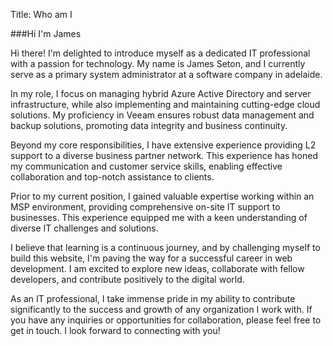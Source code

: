 Title: Who am I

###Hi I'm James

Hi there! I'm delighted to introduce myself as a dedicated IT professional with a passion for technology. My name is James Seton, and I currently serve as a primary system administrator at a software company in adelaide.

In my role, I focus on managing hybrid Azure Active Directory and server infrastructure, while also implementing and maintaining cutting-edge cloud solutions. My proficiency in Veeam ensures robust data management and backup solutions, promoting data integrity and business continuity.

Beyond my core responsibilities, I have extensive experience providing L2 support to a diverse business partner network. This experience has honed my communication and customer service skills, enabling effective collaboration and top-notch assistance to clients.

Prior to my current position, I gained valuable expertise working within an MSP environment, providing comprehensive on-site IT support to businesses. This experience equipped me with a keen understanding of diverse IT challenges and solutions.

I believe that learning is a continuous journey, and by challenging myself to build this website, I'm paving the way for a successful career in web development. I am excited to explore new ideas, collaborate with fellow developers, and contribute positively to the digital world.

As an IT professional, I take immense pride in my ability to contribute significantly to the success and growth of any organization I work with. If you have any inquiries or opportunities for collaboration, please feel free to get in touch. I look forward to connecting with you!
